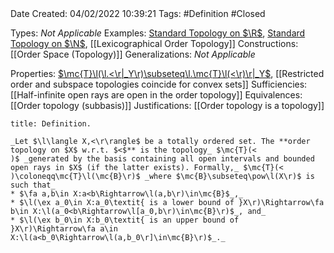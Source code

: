 <br />
<br />

Date Created: 04/02/2022 10:39:21
Tags: #Definition #Closed 

Types: _Not Applicable_
Examples: [Standard Topology on $\R$](Standard%20Topology%20on%20R.md), [Standard Topology on $\N$](Standard%20Topology%20on%20N.md), [[Lexicographical Order Topology]]
Constructions: [[Order Space (Topology)]]
Generalizations: _Not Applicable_

Properties: [$\mc{T}\l(\l.<\r|_Y\r)\subseteq\l.\mc{T}\l(<\r)\r|_Y$](Restricted%20order%20topology%20subset%20of%20subspace%20topology.md), [[Restricted order and subspace topologies coincide for convex sets]]
Sufficiencies: [[Half-infinite open rays are open in the order topology]]
Equivalences: [[Order topology (subbasis)]]
Justifications: [[Order topology is a topology]]

``` ad-Definition
title: Definition.

_Let $\l\langle X,<\r\rangle$ be a totally ordered set. The **order topology on $X$ w.r.t. $<$** is the topology_ $\mc{T}(<
)$ _generated by the basis containing all open intervals and bounded open rays in $X$ (if the latter exists). Formally,_ $\mc{T}(<
)\coloneqq\mc{T}\l(\mc{B}\r)$ _where $\mc{B}\subseteq\pow\l(X\r)$ is such that_
* $\fa a,b\in X:a<b\Rightarrow\l(a,b\r)\in\mc{B}$_,_
* $\l(\ex a_0\in X:a_0\textit{ is a lower bound of }X\r)\Rightarrow\fa b\in X:\l(a_0<b\Rightarrow\l[a_0,b\r)\in\mc{B}\r)$_, and_
* $\l(\ex b_0\in X:b_0\textit{ is an upper bound of }X\r)\Rightarrow\fa a\in X:\l(a<b_0\Rightarrow\l(a,b_0\r]\in\mc{B}\r)$_._

```
